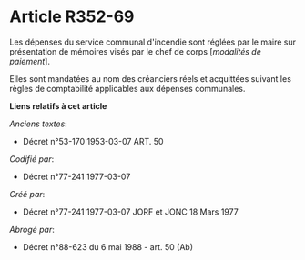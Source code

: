 # Article R352-69

Les dépenses du service communal d'incendie sont réglées par le maire sur présentation de mémoires visés par le chef de corps
[*modalités de paiement*].

Elles sont mandatées au nom des créanciers réels et acquittées suivant les règles de comptabilité applicables aux dépenses
communales.

**Liens relatifs à cet article**

_Anciens textes_:

  - Décret n°53-170 1953-03-07 ART. 50

_Codifié par_:

  - Décret n°77-241 1977-03-07

_Créé par_:

  - Décret n°77-241 1977-03-07 JORF et JONC 18 Mars 1977

_Abrogé par_:

  - Décret n°88-623 du 6 mai 1988 - art. 50 (Ab)

